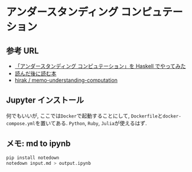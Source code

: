# アンダースタンディング コンピュテーション

## 参考 URL
- [「アンダースタンディング コンピュテーション」を Haskell でやってみた](https://github.com/spinylobster/book-understanding-computation-in-haskell)
- [読んだ後に読む本](https://github.com/ko1/uc_ja/wiki/NextBook)
- [hirak / memo-understanding-computation](https://github.com/hirak/memo-understanding-computation)

## Jupyter インストール
何でもいいが, ここでは`Docker`で起動することにして,
`Dockerfile`と`docker-compose.yml`を置いてある.
`Python`, `Ruby`, `Julia`が使えるはず.
## メモ: md to ipynb
```sh
pip install notedown
notedown input.md > output.ipynb
```
